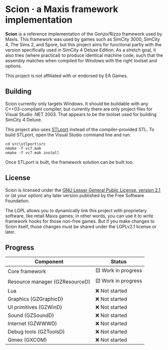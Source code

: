 # Scion · a Maxis framework implementation

**Scion** is a reference implementation of the Gonzo/Rizzo framework used by Maxis. This framework was used by
games such as SimCity 3000, SimCity 4, The Sims 2, and Spore, but this project aims for functional partiy with
the version specifically used in SimCity 4 Deluxe Edition. As a stretch goal, it also tries (where practical)
to produce identical machine code, such that the assembly matches when compiled for Windows with the right
toolset and options.

This project is not affiliated with or endorsed by EA Games.

## Building

Scion currently only targets Windows. It should be buildable with any C++03-compliant compiler, but currently there
are only project files for Visual Studio .NET 2003. That appears to be the toolset used for building SimCity 4
Deluxe.

This project also uses [STLport](http://www.stlport.org/) instead of the compiler-provided STL. To build STLport,
open the Visual Studio command line and run:

```
cd src\stlport\src
nmake -f vc7.mak
nmake -f vc7.mak install
```

Once STLport is built, the framework solution can be built too.

## License

Scion is licensed under the [GNU Lesser General Public License, version 2.1](https://www.gnu.org/licenses/old-licenses/lgpl-2.1.en.html)
or (at your option) any later version published by the Free Software Foundation.

The LGPL allows you to dynamically link this project with proprietary software, like retail Maxis games; in other words,
you can use it to write framework hooks for those non-free games. But if you make changes to Scion itself, those changes
must be shared under the LGPLv2.1 license or later.

## Progress

| **Component**                        | **Status**                           |
|--------------------------------------|--------------------------------------|
| Core framework                       | 🟨 Work in progress                  |
| Resource manager (GZResourceD)       | 🟨 Work in progress                  |
| Lua                                  | ❌ Not started                       |
| Graphics (GZGraphicD)                | ❌ Not started                       |
| UI primitives (GZWinD)               | ❌ Not started                       |
| Sound (GZSoundD)                     | ❌ Not started                       |
| Internet (GZWWWD)                    | ❌ Not started                       |
| Debug tools (GZToolsD)               | ❌ Not started                       |
| Gimex (GXCOM)                        | ❌ Not started                       |
